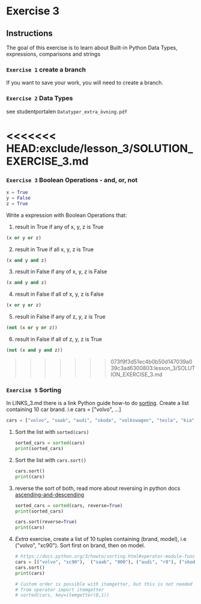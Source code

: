 # Exercise 3

## Instructions

The goal of this exercise is to learn about Built-in Python Data Types, expressions, comparisons and strings

### `Exercise 1` create a branch

If you want to save your work, you will need to create a branch.

### `Exercise 2` Data Types

see studentportalen `Datatyper_extra_övning.pdf`

<<<<<<< HEAD:exclude/lesson_3/SOLUTION_EXERCISE_3.md
=======
### `Exercise 3` Boolean Operations - and, or, not

```python
x = True
y = False
z = True
```

Write a expression with Boolean Operations that:
   1. result in True if any of x, y, z is True

```python
(x or y or z)
```

   2. result in True if all x, y, z is True

```python
(x and y and z)
```

   3. result in False if any of x, y, z is False

```python
(x and y and z)
```

   4. result in False if all of x, y, z is False

```python
(x or y or z)
```

   5. result in False if any of z, y, z is True

```python
(not (x or y or z))
```

   6. result in False if all of z, y, z is True

```python
(not (x and y and z))
```

>>>>>>> 073f9f3d51ec4b0b50d147039a039c3ad6300803:lesson_3/SOLUTION_EXERCISE_3.md
### `Exercise 5` Sorting

In LINKS_3.md there is a link Python guide how-to do [sorting](https://docs.python.org/3/howto/sorting.html). Create a list containing 10 car brand. i.e cars = ["volvo", ...]

```python
cars = ["volvo", "saab", "audi", "skoda", "volkswagen", "tesla", "kia", "toyota", "lexus", "bmw"]
```

1. Sort the list with `sorted(cars)`

    ```python
    sorted_cars = sorted(cars)
    print(sorted_cars)
    ```

2. Sort the list with `cars.sort()`

    ```python
    cars.sort()
    print(cars)
    ```

3. reverse the sort of both, read more about reversing in python docs [ascending-and-descending](https://docs.python.org/3/howto/sorting.html#ascending-and-descending)

    ```python
    sorted_cars = sorted(cars, reverse=True)
    print(sorted_cars)

    cars.sort(reverse=True)
    print(cars)
    ```

4. *Extra* exercise, create a list of 10 tuples containing (brand, model), i.e ("volvo", "xc90"). Sort first on brand, then on model.

    ```python
    # https://docs.python.org/3/howto/sorting.html#operator-module-functions
    cars = [("volvo", "xc90"),  ("saab", "900"), ("audi", "r8"), ("skoda", "yeti"), ("volkswagen","passat"), ("tesla", "model s"), ("kia", "niro"), ("toyota", "rav4"), ("lexus", "rx 350"), ("bmw", "m3")]
    cars.sort()
    print(cars)

    # Custom order is possible with itemgetter, but this is not needed in this case
    # from operator import itemgetter
    # sorted(cars, key=itemgetter(0,1))

    ```
